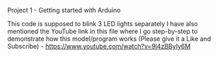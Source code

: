 Project 1 - Getting started with Arduino

This code is supposed to blink 3 LED lights separately
I have also mentioned the YouTube link in this file where I go step-by-step to demonstrate how this model/program works (Please give it a Like and Subscribe) - https://www.youtube.com/watch?v=9l4zBByIy6M
